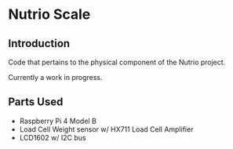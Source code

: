 # Nutrio Scale

## Introduction

Code that pertains to the physical component of the Nutrio project.

Currently a work in progress.

## Parts Used
 - Raspberry Pi 4 Model B
 - Load Cell Weight sensor w/ HX711 Load Cell Amplifier
 - LCD1602 w/ I2C bus
